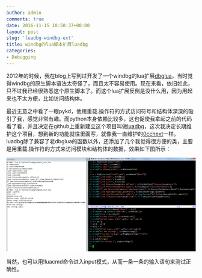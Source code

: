 ```yaml
---
author: admin
comments: true
date: 2016-11-15 10:50:37+00:00
layout: post
slug: 'luadbg-windbg-ext'
title: windbg的lua脚本扩展luadbg
categories:
- Debugging
---
```


2012年的时候，我在blog上写到过开发了一个windbg的lua扩展[dbglua](/debugging/2012/08/16/dbglua-ef-bc-8c-e8-ae-a9lua-e8-84-9a-e6-9c-ac-e4-b9-9f-e8-83-bd-e6-8e-a7-e5-88-b6windbg-e8-bf-9b-e8-a1-8c-e8-b0-83-e8-af-95.html)，当时觉得windbg的原生脚本语法太奇怪了，而且太不容易使用。现在来看，依旧如此，只不过我已经很熟悉这个原生脚本了。而这个lua扩展反倒是没什么用，因为用起来也不太方便，比如访问结构体。

最近无意之中看了一眼pykd，他用重载.操作符的方式访问符号和结构体深深的吸引了我，感觉非常有趣。而python本身依赖比较多，这也促使我拿起之前的代码看了看，并且决定在github上重新建立这个项目叫做[luadbg](https://github.com/0cch/luadbg)，这次我决定长期维护这个项目，想到新的功能就往里面写，就像我一直维护的[0cchext](https://github.com/0cch/0cchext)一样。luadbg除了兼容了老dbglua的函数以外，还添加了几个我觉得很方便的类，主要是用重载.操作符的方式来访问模块和结构体的数据，效果如下图所示：

[![20161116113129](/uploads/2016/11/20161116113129.png)](/uploads/2016/11/20161116113129.png)


当然，也可以用!luacmd命令进入input模式，从而一条一条的输入语句来测试正确性。
